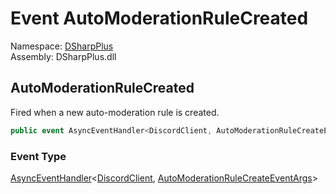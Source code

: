 # Event AutoModerationRuleCreated

Namespace: [DSharpPlus](DSharpPlus.md)  
Assembly: DSharpPlus.dll

## <a id="DSharpPlus_DiscordClient_AutoModerationRuleCreated"></a>AutoModerationRuleCreated

Fired when a new auto-moderation rule is created.

```csharp
public event AsyncEventHandler<DiscordClient, AutoModerationRuleCreateEventArgs> AutoModerationRuleCreated
```

### Event Type

[AsyncEventHandler](DSharpPlus.AsyncEvents.AsyncEventHandler\-2.md)<[DiscordClient](DSharpPlus.DiscordClient.md), [AutoModerationRuleCreateEventArgs](DSharpPlus.EventArgs.AutoModerationRuleCreateEventArgs.md)\>

